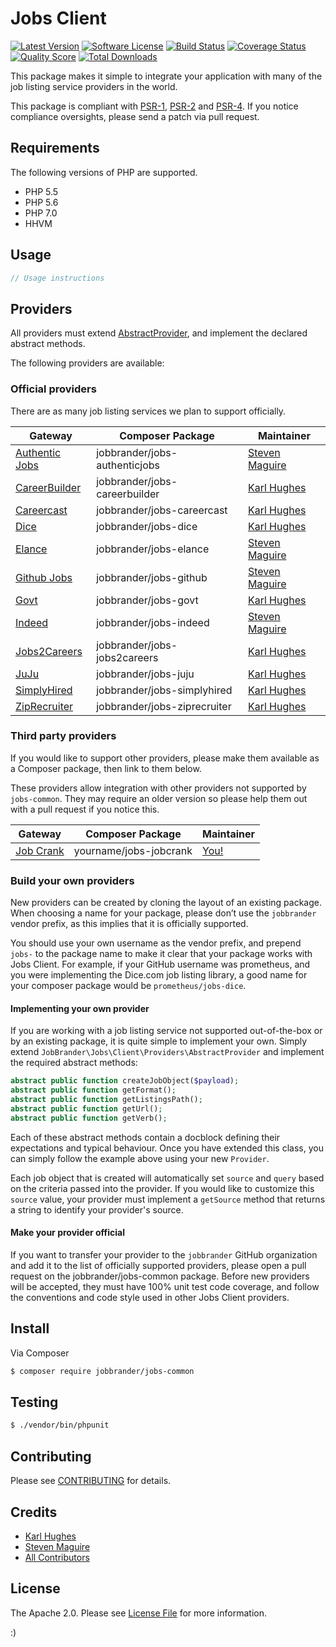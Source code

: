 # Jobs Client

[![Latest Version](https://img.shields.io/github/release/JobBrander/jobs-common.svg?style=flat-square)](https://github.com/JobBrander/jobs-common/releases)
[![Software License](https://img.shields.io/badge/license-APACHE%202.0-brightgreen.svg?style=flat-square)](LICENSE.md)
[![Build Status](https://img.shields.io/travis/JobBrander/jobs-common/master.svg?style=flat-square&1)](https://travis-ci.org/JobBrander/jobs-common)
[![Coverage Status](https://img.shields.io/scrutinizer/coverage/g/JobBrander/jobs-common.svg?style=flat-square)](https://scrutinizer-ci.com/g/JobBrander/jobs-common/code-structure)
[![Quality Score](https://img.shields.io/scrutinizer/g/JobBrander/jobs-common.svg?style=flat-square)](https://scrutinizer-ci.com/g/JobBrander/jobs-common)
[![Total Downloads](https://img.shields.io/packagist/dt/jobbrander/jobs-common.svg?style=flat-square)](https://packagist.org/packages/jobbrander/jobs-common)

This package makes it simple to integrate your application with many of the job listing service providers in the world.

This package is compliant with [PSR-1][], [PSR-2][] and [PSR-4][]. If you notice compliance oversights, please send
a patch via pull request.

[PSR-1]: https://github.com/php-fig/fig-standards/blob/master/accepted/PSR-1-basic-coding-standard.md
[PSR-2]: https://github.com/php-fig/fig-standards/blob/master/accepted/PSR-2-coding-style-guide.md
[PSR-4]: https://github.com/php-fig/fig-standards/blob/master/accepted/PSR-4-autoloader.md

## Requirements

The following versions of PHP are supported.

* PHP 5.5
* PHP 5.6
* PHP 7.0
* HHVM

## Usage
```php
// Usage instructions
```

## Providers

All providers must extend [AbstractProvider](https://github.com/JobBrander/jobs-common/blob/master/src/Provider/AbstractProvider.php), and implement the declared abstract methods.

The following providers are available:

### Official providers

There are as many job listing services we plan to support officially.

Gateway | Composer Package | Maintainer
--- | --- | ---
[Authentic Jobs](https://github.com/JobBrander/jobs-authenticjobs) | jobbrander/jobs-authenticjobs| [Steven Maguire](https://github.com/stevenmaguire)
[CareerBuilder](https://github.com/JobBrander/jobs-careerbuilder) | jobbrander/jobs-careerbuilder| [Karl Hughes](https://github.com/karllhughes)
[Careercast](https://github.com/JobBrander/jobs-careercast) | jobbrander/jobs-careercast| [Karl Hughes](https://github.com/karllhughes)
[Dice](https://github.com/JobBrander/jobs-dice) | jobbrander/jobs-dice| [Karl Hughes](https://github.com/karllhughes)
[Elance](https://github.com/JobBrander/jobs-elance) | jobbrander/jobs-elance| [Steven Maguire](https://github.com/stevenmaguire)
[Github Jobs](https://github.com/JobBrander/jobs-github) | jobbrander/jobs-github| [Steven Maguire](https://github.com/stevenmaguire)
[Govt](https://github.com/JobBrander/jobs-govt) | jobbrander/jobs-govt| [Karl Hughes](https://github.com/karllhughes)
[Indeed](https://github.com/JobBrander/jobs-indeed) | jobbrander/jobs-indeed| [Steven Maguire](https://github.com/stevenmaguire)
[Jobs2Careers](https://github.com/JobBrander/jobs-jobs2careers) | jobbrander/jobs-jobs2careers| [Karl Hughes](https://github.com/karllhughes)
[JuJu](https://github.com/JobBrander/jobs-juju) | jobbrander/jobs-juju| [Karl Hughes](https://github.com/karllhughes)
[SimplyHired](https://github.com/JobBrander/jobs-simplyhired) | jobbrander/jobs-simplyhired| [Karl Hughes](https://github.com/karllhughes)
[ZipRecruiter](https://github.com/JobBrander/jobs-ziprecruiter) | jobbrander/jobs-ziprecruiter| [Karl Hughes](https://github.com/karllhughes)

### Third party providers

If you would like to support other providers, please make them available as a Composer package, then link to them
below.

These providers allow integration with other providers not supported by `jobs-common`. They may require an older version
so please help them out with a pull request if you notice this.

Gateway | Composer Package | Maintainer
--- | --- | ---
[Job Crank](http://www.jobcrank.com/) | yourname/jobs-jobcrank | [You!](https://github.com)

### Build your own providers

New providers can be created by cloning the layout of an existing package. When choosing a name for your package, please don’t use the `jobbrander` vendor prefix, as this implies that it is officially supported.

You should use your own username as the vendor prefix, and prepend `jobs-` to the package name to make it clear that your package works with Jobs Client. For example, if your GitHub username was prometheus, and you were implementing the Dice.com job listing library, a good name for your composer package would be `prometheus/jobs-dice`.

#### Implementing your own provider

If you are working with a job listing service not supported out-of-the-box or by an existing package, it is quite simple to implement your own. Simply extend `JobBrander\Jobs\Client\Providers\AbstractProvider` and implement the required abstract methods:

```php
abstract public function createJobObject($payload);
abstract public function getFormat();
abstract public function getListingsPath();
abstract public function getUrl();
abstract public function getVerb();
```

Each of these abstract methods contain a docblock defining their expectations and typical behaviour. Once you have
extended this class, you can simply follow the example above using your new `Provider`.

Each job object that is created will automatically set `source` and `query` based on the criteria passed into the provider. If you would like to customize this `source` value, your provider must implement a `getSource` method that returns a string to identify your provider's source.

#### Make your provider official

If you want to transfer your provider to the `jobbrander` GitHub organization and add it to the list of officially supported providers, please open a pull request on the jobbrander/jobs-common package. Before new providers will be accepted, they must have 100% unit test code coverage, and follow the conventions and code style used in other Jobs Client providers.


## Install

Via Composer

``` bash
$ composer require jobbrander/jobs-common
```

## Testing

``` bash
$ ./vendor/bin/phpunit
```

## Contributing

Please see [CONTRIBUTING](https://github.com/jobbrander/jobs-common/blob/master/CONTRIBUTING.md) for details.


## Credits

- [Karl Hughes](https://github.com/karllhughes)
- [Steven Maguire](https://github.com/stevenmaguire)
- [All Contributors](https://github.com/jobbrander/jobs-common/contributors)


## License

The Apache 2.0. Please see [License File](https://github.com/jobbrander/jobs-common/blob/master/LICENSE) for more information.

:)
